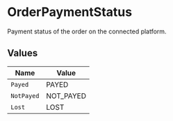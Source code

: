 # OrderPaymentStatus

Payment status of the order on the connected platform.


## Values

| Name       | Value      |
| ---------- | ---------- |
| `Payed`    | PAYED      |
| `NotPayed` | NOT_PAYED  |
| `Lost`     | LOST       |